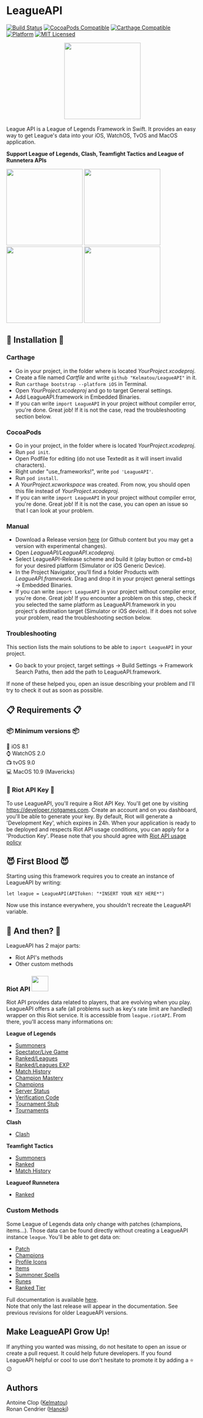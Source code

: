 # LeagueAPI

[![Build Status](https://travis-ci.com/Kelmatou/LeagueAPI.svg?branch=master)](https://travis-ci.org/Kelmatou/LeagueAPI)
[![CocoaPods Compatible](https://img.shields.io/cocoapods/v/LeagueAPI.svg)](https://img.shields.io/cocoapods/v/LeagueAPI.svg)
[![Carthage Compatible](https://img.shields.io/badge/Carthage-compatible-4BC51D.svg?style=flat)](https://github.com/Carthage/Carthage)
[![Platform](https://img.shields.io/cocoapods/p/LeagueAPI.svg?style=flat)](https://github.com/Kelmatou/LeagueAPI)
[![MIT Licensed](https://img.shields.io/badge/license-MIT-green.svg)](https://github.com/Kelmatou/LeagueAPI/blob/master/LICENSE)

<p align="center">
  &nbsp&nbsp&nbsp&nbsp&nbsp&nbsp&nbsp&nbsp&nbsp&nbsp&nbsp&nbsp&nbsp
 <img width="200" src="https://github.com/Kelmatou/LeagueAPI/blob/master/screenshots/devices.png">
  &nbsp&nbsp&nbsp&nbsp&nbsp&nbsp&nbsp&nbsp&nbsp&nbsp&nbsp&nbsp&nbsp
</p>
League API is a League of Legends Framework in Swift. It provides an easy way to get League's data into your iOS, WatchOS, TvOS and MacOS application.

**Support League of Legends, Clash, Teamfight Tactics and League of Runnetera APIs**

<img width="200" src="https://github.com/Kelmatou/LeagueAPI/blob/master/screenshots/homepage.png"> <img width="200" src="https://github.com/Kelmatou/LeagueAPI/blob/master/screenshots/live_game.gif"> <img width="200" src="https://github.com/Kelmatou/LeagueAPI/blob/master/screenshots/history.gif"> <img width="200" src="https://github.com/Kelmatou/LeagueAPI/blob/master/screenshots/champion_info.png">

## 🚧 Installation 🚧

### Carthage

* Go in your project, in the folder where is located *YourProject.xcodeproj*.
* Create a file named *Cartfile* and write `github "Kelmatou/LeagueAPI"` in it.
* Run `carthage bootstrap --platform iOS` in Terminal.
* Open *YourProject.xcodeproj* and go to target General settings.
* Add LeagueAPI.framework in Embedded Binaries.
* If you can write `import LeagueAPI` in your project without compiler error, you're done. Great job! If it is not the case, read the troubleshooting section below.

### CocoaPods

* Go in your project, in the folder where is located *YourProject.xcodeproj*.
* Run `pod init`.
* Open Podfile for editing (do not use Textedit as it will insert invalid characters).
* Right under "use_frameworks!", write `pod 'LeagueAPI'`.
* Run `pod install`.
* A *YourProject.xcworkspace* was created. From now, you should open this file instead of *YourProject.xcodeproj*.
* If you can write `import LeagueAPI` in your project without compiler error, you're done. Great job! If it is not the case, you can open an issue so that I can look at your problem.

### Manual
* Download a Release version [here](https://github.com/Kelmatou/LeagueAPI/releases) (or Github content but you may get a version with experimental changes).
* Open *LeagueAPI/LeagueAPI.xcodeproj*.
* Select LeagueAPI-Release scheme and build it (play button or cmd+b) for your desired platform (Simulator or iOS Generic Device).
* In the Project Navigator, you'll find a folder Products with *LeagueAPI.framework*. Drag and drop it in your project general settings -> Embedded Binaries.
* If you can write `import LeagueAPI` in your project without compiler error, you're done. Great job! If you encounter a problem on this step, check if you selected the same platform as LeagueAPI.framework in you project's destination target (Simulator or iOS device). If it does not solve your problem, read the troubleshooting section below.

### Troubleshooting

This section lists the main solutions to be able to `import LeagueAPI` in your project.

* Go back to your project, target settings -> Build Settings -> Framework Search Paths, then add the path to LeagueAPI.framework.

If none of these helped you, open an issue describing your problem and I'll try to check it out as soon as possible.


## 📋 Requirements 📋

### 📦 Minimum versions 📦

📱 iOS 8.1  
⌚ WatchOS 2.0  
📺 tvOS 9.0  
💻 MacOS 10.9 (Mavericks)  

### 🔑 Riot API Key 🔑

To use LeagueAPI, you'll require a Riot API Key.
You'll get one by visiting https://developer.riotgames.com. Create an account and on you dashboard, you'll be able to generate your key.
By default, Riot will generate a 'Development Key', which expires in 24h. When your application is ready to be deployed and respects Riot API usage conditions, you can apply for a 'Production Key'.
Please note that you should agree with [Riot API usage policy](https://developer.riotgames.com/policies.html)

## 😈 First Blood 😈

Starting using this framework requires you to create an instance of LeagueAPI by writing:

`let league = LeagueAPI(APIToken: "*INSERT YOUR KEY HERE*")`

Now use this instance everywhere, you shouldn't recreate the LeagueAPI variable.

## 🧐 And then? 🧐

LeagueAPI has 2 major parts:
* Riot API's methods
* Other custom methods

### Riot API <img src="https://www.riotgames.com/darkroom/original/06fc475276478d31c559355fa475888c:af22b5d4c9014d23b550ea646eb9dcaf/riot-logo-fist-only.png" width="44" height="40">

Riot API provides data related to players, that are evolving when you play. LeagueAPI offers a safe (all problems such as key's rate limit are handled)  wrapper on this Riot service. It is accessible from `league.riotAPI`. From there, you'll access many informations on:

**League of Legends**
* [Summoners](https://github.com/Kelmatou/LeagueAPI/wiki/Summoners)
* [Spectator/Live Game](https://github.com/Kelmatou/LeagueAPI/wiki/Spectator---Live-Game)
* [Ranked/Leagues](https://github.com/Kelmatou/LeagueAPI/wiki/Ranked---Leagues)
* [Ranked/Leagues EXP](https://github.com/Kelmatou/LeagueAPI/wiki/Ranked-Leagues---EXP)
* [Match History](https://github.com/Kelmatou/LeagueAPI/wiki/Match-History)
* [Champion Mastery](https://github.com/Kelmatou/LeagueAPI/wiki/Champion-Mastery)
* [Champions](https://github.com/Kelmatou/LeagueAPI/wiki/Champions)
* [Server Status](https://github.com/Kelmatou/LeagueAPI/wiki/Status)
* [Verification Code](https://github.com/Kelmatou/LeagueAPI/wiki/Verification-Code)
* [Tournament Stub](https://github.com/Kelmatou/LeagueAPI/wiki/Tournament-Stub)
* [Tournaments](https://github.com/Kelmatou/LeagueAPI/wiki/Tournaments)

**Clash**
* [Clash](https://github.com/Kelmatou/LeagueAPI/wiki/Clash)

**Teamfight Tactics**
* [Summoners](https://github.com/Kelmatou/LeagueAPI/wiki/TFT-Summoners)
* [Ranked](https://github.com/Kelmatou/LeagueAPI/wiki/TFT-Ranked-Leagues)
* [Match History](https://github.com/Kelmatou/LeagueAPI/wiki/TFT-Match-History)

**Leagueof Runnetera**
* [Ranked](https://github.com/Kelmatou/LeagueAPI/wiki/Runnetera-Ranked)

### Custom Methods 

Some League of Legends data only change with patches (champions, items...). Those data can be found directly without creating a LeagueAPI instance `league`. You'll be able to get data on:

* [Patch](https://github.com/Kelmatou/LeagueAPI/wiki/Patch)
* [Champions](https://github.com/Kelmatou/LeagueAPI/wiki/Champions-(Detailed))
* [Profile Icons](https://github.com/Kelmatou/LeagueAPI/wiki/Profile-Icons)
* [Items](https://github.com/Kelmatou/LeagueAPI/wiki/Items)
* [Summoner Spells](https://github.com/Kelmatou/LeagueAPI/wiki/Summoner-Spells)
* [Runes](https://github.com/Kelmatou/LeagueAPI/wiki/Runes)
* [Ranked Tier](https://github.com/Kelmatou/LeagueAPI/wiki/Ranked-Tiers)

Full documentation is available [here](https://github.com/Kelmatou/LeagueAPI/wiki).  
Note that only the last release will appear in the documentation. See previous revisions for older LeagueAPI versions.

## Make LeagueAPI Grow Up!

If anything you wanted was missing, do not hesitate to open an issue or create a pull request. It could help future developers.
If you found LeagueAPI helpful or cool to use don't hesitate to promote it by adding a ⭐️ 😉

## Authors

Antoine Clop ([Kelmatou](https://github.com/Kelmatou))  
Ronan Cendrier ([Hanoki](https://github.com/Hanoki))
